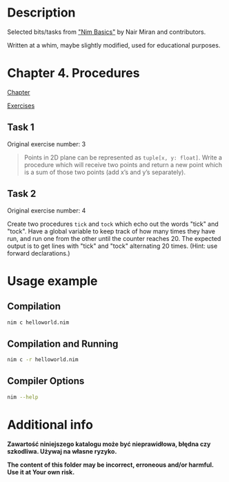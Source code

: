 # Description

Selected bits/tasks from ["Nim Basics"](https://narimiran.github.io/nim-basics/) by Nair Miran and contributors.

Written at a whim, maybe slightly modified, used for educational purposes.

# Chapter 4. Procedures

[Chapter](https://narimiran.github.io/nim-basics/#_procedures)

[Exercises](https://narimiran.github.io/nim-basics/#_exercises_4)

## Task 1

Original exercise number: 3

> Points in 2D plane can be represented as `tuple[x, y: float]`. Write a
> procedure which will receive two points and return a new point which is a sum
> of those two points (add x’s and y’s separately).

## Task 2

Original exercise number: 4

Create two procedures `tick` and `tock` which echo out the words "tick" and
"tock". Have a global variable to keep track of how many times they have run,
and run one from the other until the counter reaches 20. The expected output is
to get lines with "tick" and "tock" alternating 20 times. (Hint: use forward
declarations.)

# Usage example

## Compilation

``` bash
nim c helloworld.nim
```

## Compilation and Running

```bash
nim c -r helloworld.nim
```

## Compiler Options

```bash
nim --help
```

# Additional info

**Zawartość niniejszego katalogu może być nieprawidłowa, błędna czy szkodliwa. Używaj na własne ryzyko.**

**The content of this folder may be incorrect, erroneous and/or harmful. Use it at Your own risk.**
